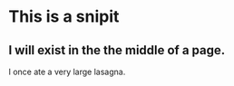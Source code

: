 # This is a snipit 

## I will exist in the the middle of a page.

I once ate a very large lasagna.
